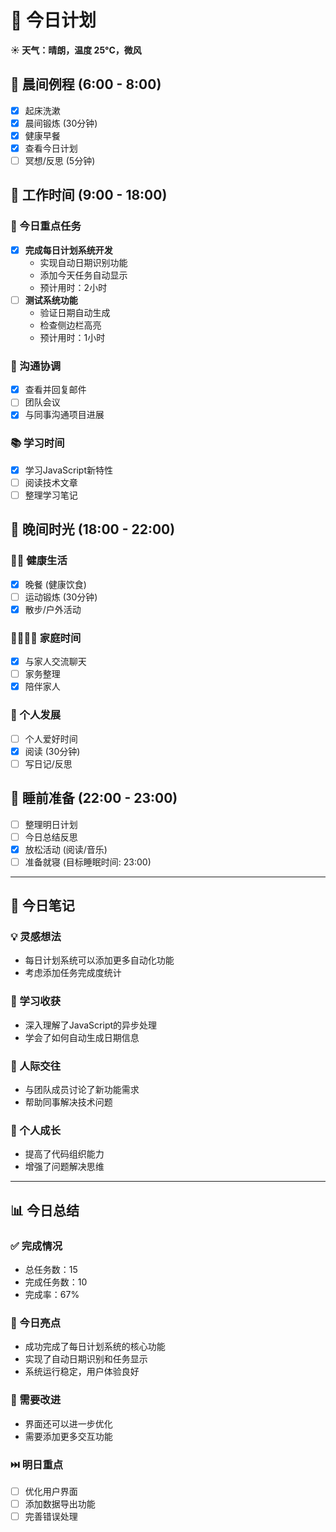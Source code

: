 # 📅 今日计划
**☀️ 天气：晴朗，温度 25°C，微风**

## 🌅 晨间例程 (6:00 - 8:00)

- [x] 起床洗漱
- [x] 晨间锻炼 (30分钟)
- [x] 健康早餐
- [x] 查看今日计划
- [ ] 冥想/反思 (5分钟)

## 💼 工作时间 (9:00 - 18:00)

### 🎯 今日重点任务
- [x] **完成每日计划系统开发**
  - 实现自动日期识别功能
  - 添加今天任务自动显示
  - 预计用时：2小时
- [ ] **测试系统功能**
  - 验证日期自动生成
  - 检查侧边栏高亮
  - 预计用时：1小时

### 📧 沟通协调
- [x] 查看并回复邮件
- [ ] 团队会议
- [x] 与同事沟通项目进展

### 📚 学习时间
- [x] 学习JavaScript新特性
- [ ] 阅读技术文章
- [ ] 整理学习笔记

## 🌆 晚间时光 (18:00 - 22:00)

### 🏃‍♂️ 健康生活
- [x] 晚餐 (健康饮食)
- [ ] 运动锻炼 (30分钟)
- [x] 散步/户外活动

### 👨‍👩‍👧‍👦 家庭时间
- [x] 与家人交流聊天
- [ ] 家务整理
- [x] 陪伴家人

### 🎯 个人发展
- [ ] 个人爱好时间
- [x] 阅读 (30分钟)
- [ ] 写日记/反思

## 🌙 睡前准备 (22:00 - 23:00)

- [ ] 整理明日计划
- [ ] 今日总结反思
- [x] 放松活动 (阅读/音乐)
- [ ] 准备就寝 (目标睡眠时间: 23:00)

---

## 📝 今日笔记

### 💡 灵感想法
- 每日计划系统可以添加更多自动化功能
- 考虑添加任务完成度统计

### 📖 学习收获
- 深入理解了JavaScript的异步处理
- 学会了如何自动生成日期信息

### 🤝 人际交往
- 与团队成员讨论了新功能需求
- 帮助同事解决技术问题

### 💪 个人成长
- 提高了代码组织能力
- 增强了问题解决思维

---

## 📊 今日总结

### ✅ 完成情况
- 总任务数：15
- 完成任务数：10
- 完成率：67%

### 🌟 今日亮点
- 成功完成了每日计划系统的核心功能
- 实现了自动日期识别和任务显示
- 系统运行稳定，用户体验良好

### 🔄 需要改进
- 界面还可以进一步优化
- 需要添加更多交互功能

### ⏭️ 明日重点
- [ ] 优化用户界面
- [ ] 添加数据导出功能
- [ ] 完善错误处理
